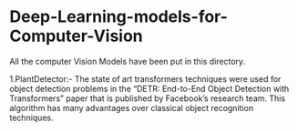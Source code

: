 # Deep-Learning-models-for-Computer-Vision

All the computer Vision Models have been put in this directory.

1.PlantDetector:- The state of art transformers techniques were used for object detection problems in the “DETR: End-to-End Object Detection with Transformers” paper that is published by Facebook’s research team. This algorithm has many advantages over classical object recognition techniques.

